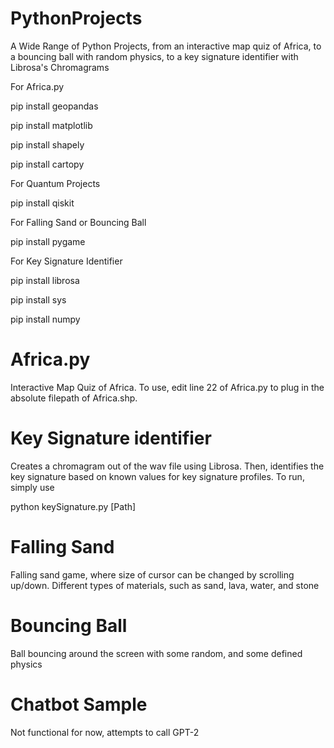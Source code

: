 # PythonProjects
A Wide Range of Python Projects, from an interactive map quiz of Africa, to a bouncing ball with random physics, to a key signature identifier with Librosa's Chromagrams


For Africa.py

pip install geopandas

pip install matplotlib

pip install shapely

pip install cartopy



For Quantum Projects

pip install qiskit


For Falling Sand or Bouncing Ball

pip install pygame


For Key Signature Identifier

pip install librosa

pip install sys

pip install numpy



# Africa.py

Interactive Map Quiz of Africa. To use, edit line 22 of Africa.py to plug in the absolute filepath of Africa.shp. 

# Key Signature identifier

Creates a chromagram out of the wav file using Librosa. Then, identifies the key signature based on known values for key signature profiles.
To run, simply use

python keySignature.py [Path]

# Falling Sand

Falling sand game, where size of cursor can be changed by scrolling up/down. Different types of materials, such as sand, lava, water, and stone

# Bouncing Ball

Ball bouncing around the screen with some random, and some defined physics

# Chatbot Sample

Not functional for now, attempts to call GPT-2
